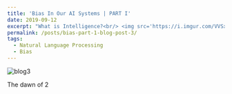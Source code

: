 ```yaml
---
title: 'Bias In Our AI Systems | PART I'
date: 2019-09-12
excerpt: "What is Intelligence?<br/> <img src='https://i.imgur.com/VVSxhpM.png'>"
permalink: /posts/bias-part-1-blog-post-3/
tags:
  - Natural Language Processing
  - Bias
---
```


![blog3]()

The dawn of 2












